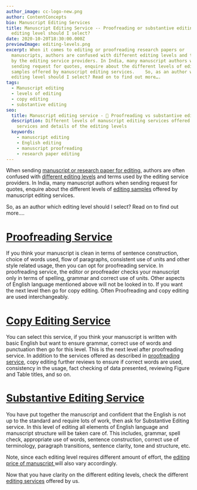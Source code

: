 ```yaml
---
author_image: cc-logo-new.png
author: ContentConcepts
bio: Manuscript Editing Services
title: Manuscript Editing Service -- Proofreading or substantive editing; which
  editing level should I select?
date: 2020-10-20T18:30:00.000Z
previewImage: editing-levels.png
excerpt: When it comes to editing or proofreading research papers or
  manuscripts, authors are confused with different editing levels and terms used
  by the editing service providers. In India, many manuscript authors when
  sending request for quotes, enquire about the different levels of editing
  samples offered by manuscript editing services.    So, as an author which
  editing level should I select? Read on to find out more….
tags:
  - Manuscript editing
  - levels of editing
  - copy editing
  - substantive editing
seo:
  title: Manuscript editing service - 👀 Proofreading vs substantive editing
  description: Different levels of manuscript editing services offered by online
    services and details of the editing levels
  keywords:
    - manuscript editing
    - English editing
    - manuscript proofreading
    - research paper editing
---
```

When sending [manuscript or research paper for editing](https://contentconcepts.in/services/academic_editing/manuscript_editing), authors are often confused with [different editing levels](https://contentconcepts.in/services/academic_editing) and terms used by the editing service providers. In India, many manuscript authors when sending request for quotes, enquire about the different levels of [editing samples](https://contentconcepts.in/services/academic_editing/manuscript_editing) offered by manuscript editing services.

So, as an author which editing level should I select? Read on to find out more….

# **[Proofreading Service](https://contentconcepts.in/services/academic_editing/proofreading_service)**

[](https://contentconcepts.in/services/academic_editing/proofreading_service)If you think your manuscript is clean in terms of sentence construction, choice of words used, flow of paragraphs, consistent use of units and other style related usage, then you can opt for proofreading service. In proofreading service, the editor or proofreader checks your manuscript only in terms of spelling, grammar and correct use of units. Other aspects of English language mentioned above will not be looked in to. If you want the next level then go for copy editing. Often Proofreading and copy editing are used interchangeably.

# **[Copy Editing Service](https://contentconcepts.in/services/academic_editing/english_editing/)**

[](https://contentconcepts.in/services/academic_editing/english_editing/)You can select this service, if you think your manuscript is written with basic English but want to ensure grammar, correct use of words and punctuation then go for this level. This is the next level after proofreading service. In addition to the services offered as described in [proofreading service](https://contentconcepts.in/services/academic_editing/proofreading_service), copy editing further reviews to ensure if correct words are used, consistency in the usage, fact checking of data presented, reviewing Figure and Table titles, and so on.

# **[Substantive Editing Service](https://contentconcepts.in/services/academic_editing/manuscript_editing#editingSample)**

[](https://contentconcepts.in/services/academic_editing/manuscript_editing#editingSample)You have put together the manuscript and confident that the English is not up to the standard and require lots of work, then ask for Substantive Editing service. In this level of editing all elements of English language and manuscript structure will be taken care of. This includes, grammar, spell check, appropriate use of words, sentence construction, correct use of terminology, paragraph transitions, sentence clarity, tone and structure, etc.

Note, since each editing level requires different amount of effort, the [editing price of manuscript ](https://contentconcepts.in/pricing/)will also vary accordingly. 

Now that you have clarity on the different editing levels, check the different [editing services](https://contentconcepts.in/services/academic_editing) offered by us.